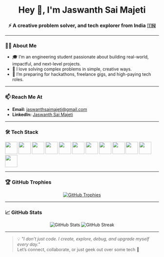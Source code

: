 <h1 align="center">Hey 👋, I'm Jaswanth Sai Majeti</h1>
<h3 align="center">⚡ A creative problem solver, and tech explorer from India 🇮🇳</h3>

---

### 🙋‍♂️ About Me

- 🎓 I’m an engineering student passionate about building real-world, impactful, and next-level projects.
- 🧠 I love solving complex problems in simple, creative ways.
- 🚀 I’m preparing for hackathons, freelance gigs, and high-paying tech roles.

---

### 📫 Reach Me At
- **Email:** jaswanthsaimajeti@gmail.com  
- **LinkedIn:** [Jaswanth Sai Majeti](https://www.linkedin.com/in/jaswanth-sai-majeti-b806b72a7/)  

---

### 🛠️ Tech Stack

<p align="left">
  <img src="https://cdn.jsdelivr.net/gh/devicons/devicon/icons/c/c-original.svg" width="40" />
  <img src="https://cdn.jsdelivr.net/gh/devicons/devicon/icons/java/java-original.svg" width="40" />
  <img src="https://cdn.jsdelivr.net/gh/devicons/devicon/icons/javascript/javascript-original.svg" width="40" />
  <img src="https://cdn.jsdelivr.net/gh/devicons/devicon/icons/python/python-original.svg" width="40" />
  <img src="https://cdn.jsdelivr.net/gh/devicons/devicon/icons/html5/html5-original-wordmark.svg" width="40" />
  <img src="https://cdn.jsdelivr.net/gh/devicons/devicon/icons/css3/css3-original-wordmark.svg" width="40" />
  <img src="https://cdn.jsdelivr.net/gh/devicons/devicon/icons/react/react-original-wordmark.svg" width="40" />
  <img src="https://cdn.jsdelivr.net/gh/devicons/devicon/icons/nodejs/nodejs-original-wordmark.svg" width="40" />
  <img src="https://cdn.jsdelivr.net/gh/devicons/devicon/icons/express/express-original-wordmark.svg" width="40" />
  <img src="https://cdn.jsdelivr.net/gh/devicons/devicon/icons/mongodb/mongodb-original-wordmark.svg" width="40" />
  <img src="https://cdn.jsdelivr.net/gh/devicons/devicon/icons/git/git-original.svg" width="40" />
  <img src="https://www.vectorlogo.zone/logos/getpostman/getpostman-icon.svg" width="40" />
</p>

---

### 🏆 GitHub Trophies

<p align="center">
  <a href="https://github.com/ryo-ma/github-profile-trophy">
    <img src="https://github-profile-trophy.vercel.app/?username=jaswanthmajeti&theme=radical&no-frame=true&margin-w=15&row=1&column=7" alt="GitHub Trophies"/>
  </a>
</p>

---

### 📈 GitHub Stats

<p align="center">
  <img src="https://github-readme-stats.vercel.app/api?username=jaswanthmajeti&show_icons=true&theme=radical&locale=en" alt="GitHub Stats" />
  <img src="https://github-readme-streak-stats.herokuapp.com/?user=jaswanthmajeti&theme=radical" alt="GitHub Streak" />
</p>

---

> 💡 _"I don’t just code. I create, explore, debug, and upgrade myself every day."_  
> Let’s connect, collaborate, or just geek out over some tech 💬
